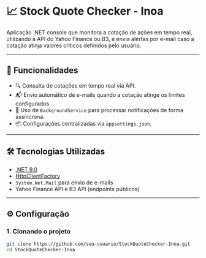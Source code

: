 # 📈 Stock Quote Checker - Inoa

Aplicação .NET console que monitora a cotação de ações em tempo real, utilizando a API do Yahoo Finance ou B3, e envia alertas por e-mail caso a cotação atinja valores críticos definidos pelo usuário.

---

## 🚀 Funcionalidades

- 🔍 Consulta de cotações em tempo real via API.
- 📬 Envio automático de e-mails quando a cotação atinge os limites configurados.
- 🧵 Uso de `BackgroundService` para processar notificações de forma assíncrona.
- 📦 Configurações centralizadas via `appsettings.json`.

---

## 🛠️ Tecnologias Utilizadas

- [.NET 9.0](https://dotnet.microsoft.com/)
- [HttpClientFactory](https://learn.microsoft.com/en-us/aspnet/core/fundamentals/http-requests)
- `System.Net.Mail` para envio de e-mails
- Yahoo Finance API e B3 API (endpoints públicos)

---

## ⚙️ Configuração

### 1. Clonando o projeto

```bash
git clone https://github.com/seu-usuario/StockQuoteChecker-Inoa.git
cd StockQuoteChecker-Inoa
